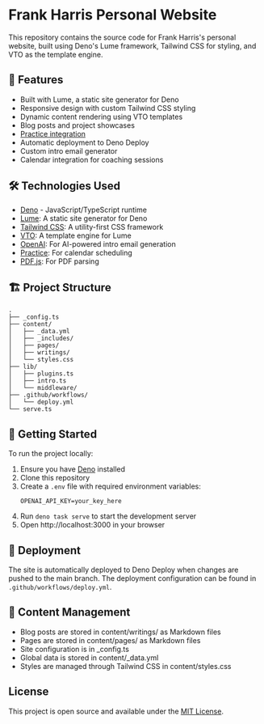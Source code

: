 # Frank Harris Personal Website

This repository contains the source code for Frank Harris's personal website, built using Deno's Lume framework, Tailwind CSS for styling, and VTO as the template engine.


## 🚀 Features
- Built with Lume, a static site generator for Deno
- Responsive design with custom Tailwind CSS styling
- Dynamic content rendering using VTO templates
- Blog posts and project showcases
- [Practice integration](https://practice.do/)
- Automatic deployment to Deno Deploy
- Custom intro email generator
- Calendar integration for coaching sessions

## 🛠️ Technologies Used

- [Deno](https://deno.land/) - JavaScript/TypeScript runtime
- [Lume](https://lume.land/): A static site generator for Deno
- [Tailwind CSS](https://tailwindcss.com/): A utility-first CSS framework
- [VTO](https://lume.land/plugins/vento/): A template engine for Lume
- [OpenAI](https://openai.com/): For AI-powered intro email generation
- [Practice](https://practice.do/): For calendar scheduling
- [PDF.js](https://mozilla.github.io/pdf.js/): For PDF parsing


## 🏗️ Project Structure

```
.
├── _config.ts
├── content/
│   ├── _data.yml
│   ├── _includes/
│   ├── pages/
│   ├── writings/
│   └── styles.css
├── lib/
│   ├── plugins.ts
│   ├── intro.ts
│   └── middleware/
├── .github/workflows/
│   └── deploy.yml
└── serve.ts
```

## 🚀 Getting Started

To run the project locally:

1. Ensure you have [Deno](https://deno.land/) installed
2. Clone this repository
3. Create a `.env` file with required environment variables:
   ```
   OPENAI_API_KEY=your_key_here
   ```
4. Run `deno task serve` to start the development server
5. Open http://localhost:3000 in your browser


## 🚢 Deployment

The site is automatically deployed to Deno Deploy when changes are pushed to the main branch. The deployment configuration can be found in `.github/workflows/deploy.yml`.


## 📝 Content Management
- Blog posts are stored in content/writings/ as Markdown files
- Pages are stored in content/pages/ as Markdown files
- Site configuration is in _config.ts
- Global data is stored in content/_data.yml
- Styles are managed through Tailwind CSS in content/styles.css

## License

This project is open source and available under the [MIT License](LICENSE).
